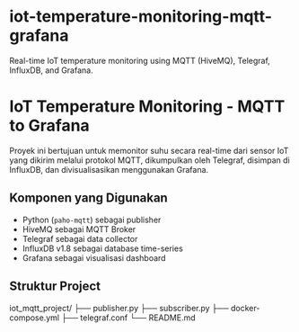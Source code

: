 # iot-temperature-monitoring-mqtt-grafana
Real-time IoT temperature monitoring using MQTT (HiveMQ), Telegraf, InfluxDB, and Grafana.

# IoT Temperature Monitoring - MQTT to Grafana

Proyek ini bertujuan untuk memonitor suhu secara real-time dari sensor IoT yang dikirim melalui protokol MQTT, dikumpulkan oleh Telegraf, disimpan di InfluxDB, dan divisualisasikan menggunakan Grafana.


## Komponen yang Digunakan
- Python (`paho-mqtt`) sebagai publisher
- HiveMQ sebagai MQTT Broker
- Telegraf sebagai data collector
- InfluxDB v1.8 sebagai database time-series
- Grafana sebagai visualisasi dashboard

## Struktur Project
iot_mqtt_project/
├── publisher.py
├── subscriber.py
├── docker-compose.yml
├── telegraf.conf
└── README.md
